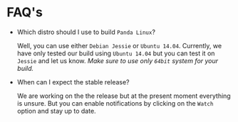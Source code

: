 # FAQ's

- Which distro should I use to build `Panda Linux`?

    Well, you can use either `Debian Jessie` or `Ubuntu 14.04`. Currently, we have only tested our build using `Ubuntu 14.04`
    but you can test it on `Jessie` and let us know. *Make sure to use only `64bit` system for your build.*

- When can I expect the stable release?

    We are working on the the release but at the present moment everything is unsure. But you can enable notifications
    by clicking on the `Watch` option and stay up to date.